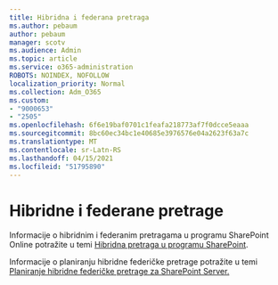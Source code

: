 ```yaml
---
title: Hibridna i federana pretraga
ms.author: pebaum
author: pebaum
manager: scotv
ms.audience: Admin
ms.topic: article
ms.service: o365-administration
ROBOTS: NOINDEX, NOFOLLOW
localization_priority: Normal
ms.collection: Adm_O365
ms.custom:
- "9000653"
- "2505"
ms.openlocfilehash: 6f6e19baf0701c1feafa218773af7f0dcce5eaaa
ms.sourcegitcommit: 8bc60ec34bc1e40685e3976576e04a2623f63a7c
ms.translationtype: MT
ms.contentlocale: sr-Latn-RS
ms.lasthandoff: 04/15/2021
ms.locfileid: "51795890"
---
```

# <a name="hybrid-and-federated-searches"></a>Hibridne i federane pretrage 

Informacije o hibridnim i federanim pretragama u programu SharePoint Online potražite u temi [Hibridna pretraga u programu SharePoint](https://docs.microsoft.com/sharepoint/hybrid/hybrid-search-in-sharepoint).

Informacije o planiranju hibridne federičke pretrage potražite u temi [Planiranje hibridne federičke pretrage za SharePoint Server.](https://docs.microsoft.com/sharepoint/hybrid/plan-hybrid-federated-search)